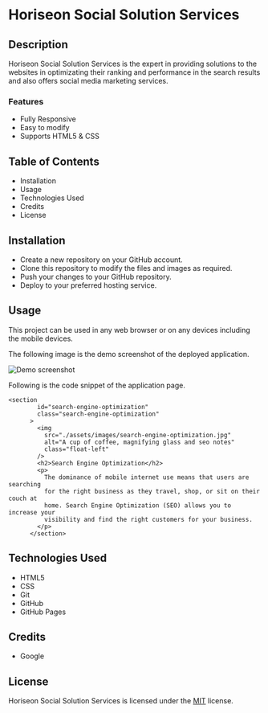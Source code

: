# Horiseon Social Solution Services

## Description

Horiseon Social Solution Services is the expert in providing solutions to the websites in optimizating their ranking and performance in the search results and also offers social media marketing services.

### Features

- Fully Responsive
- Easy to modify
- Supports HTML5 & CSS

## Table of Contents

- Installation
- Usage
- Technologies Used
- Credits
- License

## Installation

- Create a new repository on your GitHub account.
- Clone this repository to modify the files and images as required.
- Push your changes to your GitHub repository.
- Deploy to your preferred hosting service.

## Usage

This project can be used in any web browser or on any devices including the mobile devices.

The following image is the demo screenshot of the deployed application.

![Demo screenshot](./assets/images/demo-screenshot.gif)

Following is the code snippet of the application page.

```html5
<section
        id="search-engine-optimization"
        class="search-engine-optimization"
      >
        <img
          src="./assets/images/search-engine-optimization.jpg"
          alt="A cup of coffee, magnifying glass and seo notes"
          class="float-left"
        />
        <h2>Search Engine Optimization</h2>
        <p>
          The dominance of mobile internet use means that users are searching
          for the right business as they travel, shop, or sit on their couch at
          home. Search Engine Optimization (SEO) allows you to increase your
          visibility and find the right customers for your business.
        </p>
      </section>

```

## Technologies Used

- HTML5
- CSS
- Git
- GitHub
- GitHub Pages

## Credits

- Google

## License

Horiseon Social Solution Services is licensed under the [MIT](LICENSE.txt) license.
